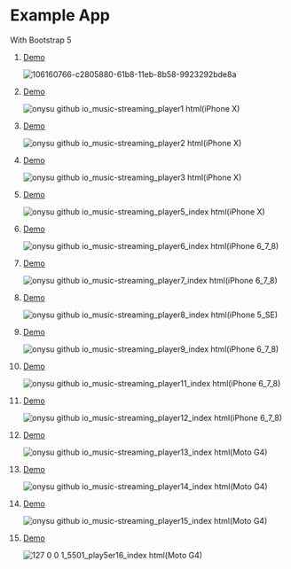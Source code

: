 # Example App

With Bootstrap 5

<ol>
  <li><a href="https://onysu.github.io/music-streaming/">Demo</a></li>

![106160766-c2805880-61b8-11eb-8b58-9923292bde8a](https://user-images.githubusercontent.com/14862922/106560712-09c06d80-655a-11eb-900a-35974ae0116d.png)

  <li><a href="https://onysu.github.io/music-streaming/player1.html">Demo</a></li>

![onysu github io_music-streaming_player1 html(iPhone X)](https://user-images.githubusercontent.com/14862922/106606085-49a44680-6594-11eb-8f1e-4769b33f9966.png)

  <li><a href="https://onysu.github.io/music-streaming/player2.html">Demo</a></li>

![onysu github io_music-streaming_player2 html(iPhone X)](https://user-images.githubusercontent.com/14862922/106606124-54f77200-6594-11eb-883b-bdaa6333116a.png)

  <li><a href="https://onysu.github.io/music-streaming/player3.html">Demo</a></li>

![onysu github io_music-streaming_player3 html(iPhone X)](https://user-images.githubusercontent.com/14862922/106606451-bb7c9000-6594-11eb-82b6-4fcbdca83295.png)

  <li><a href="https://onysu.github.io/music-streaming/player5/index.html">Demo</a></li>

![onysu github io_music-streaming_player5_index html(iPhone X)](https://user-images.githubusercontent.com/14862922/106606498-c800e880-6594-11eb-8f23-252538dfc926.png)

  <li><a href="https://onysu.github.io/music-streaming/player6/index.html">Demo</a></li>

![onysu github io_music-streaming_player6_index html(iPhone 6_7_8)](https://user-images.githubusercontent.com/14862922/106860178-96a02e00-66f6-11eb-8111-961641b7ae01.png)

  <li><a href="https://onysu.github.io/music-streaming/player7/index.html">Demo</a></li>

![onysu github io_music-streaming_player7_index html(iPhone 6_7_8)](https://user-images.githubusercontent.com/14862922/106859962-5771dd00-66f6-11eb-9b8a-102afe401400.png)

  <li><a href="https://onysu.github.io/music-streaming/player8/index.html">Demo</a></li>

![onysu github io_music-streaming_player8_index html(iPhone 5_SE)](https://user-images.githubusercontent.com/14862922/106859771-18438c00-66f6-11eb-947d-518e2bf595a0.png)

  <li><a href="https://onysu.github.io/music-streaming/player9/index.html">Demo</a></li>

  ![onysu github io_music-streaming_player9_index html(iPhone 6_7_8)](https://user-images.githubusercontent.com/14862922/106859523-c1d64d80-66f5-11eb-9686-c61555019678.png)
  
  <li><a href="https://onysu.github.io/music-streaming/player11/index.html">Demo</a></li>

  ![onysu github io_music-streaming_player11_index html(iPhone 6_7_8)](https://user-images.githubusercontent.com/14862922/106859326-76bc3a80-66f5-11eb-954e-735e930e755f.png)

  <li><a href="https://onysu.github.io/music-streaming/player12/index.html">Demo</a></li>

![onysu github io_music-streaming_player12_index html(iPhone 6_7_8)](https://user-images.githubusercontent.com/14862922/106859072-1f1dcf00-66f5-11eb-9b6e-8142e18a0a39.png)

  <li><a href="https://onysu.github.io/music-streaming/player13/index.html">Demo</a></li>

![onysu github io_music-streaming_player13_index html(Moto G4)](https://user-images.githubusercontent.com/14862922/106858880-dfef7e00-66f4-11eb-80c9-a44ff7b5750a.png)

  <li><a href="https://onysu.github.io/music-streaming/player14/index.html">Demo</a></li>

  ![onysu github io_music-streaming_player14_index html(Moto G4)](https://user-images.githubusercontent.com/14862922/106858699-a3238700-66f4-11eb-9071-a459b3f4fc8a.png)

  <li><a href="https://onysu.github.io/music-streaming/player15/index.html">Demo</a></li>

  ![onysu github io_music-streaming_player15_index html(Moto G4)](https://user-images.githubusercontent.com/14862922/106858519-5f308200-66f4-11eb-9709-095887d0d54a.png)

<li><a href="https://onysu.github.io/music-streaming/player16/index.html">Demo</a></li>

![127 0 0 1_5501_play5er16_index html(Moto G4)](https://user-images.githubusercontent.com/14862922/106858351-1c6eaa00-66f4-11eb-8c7c-195279c84223.png)

</ol>